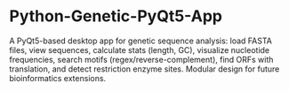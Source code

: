 # Python-Genetic-PyQt5-App
A PyQt5-based desktop app for genetic sequence analysis: load FASTA files, view sequences, calculate stats (length, GC), visualize nucleotide frequencies, search motifs (regex/reverse-complement), find ORFs with translation, and detect restriction enzyme sites. Modular design for future bioinformatics extensions.
